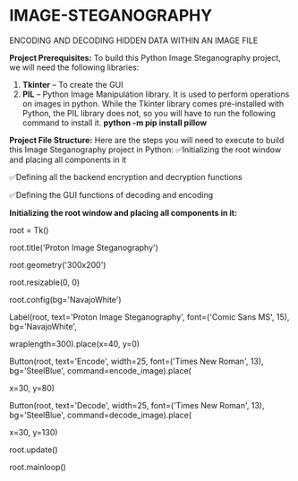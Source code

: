 # IMAGE-STEGANOGRAPHY
ENCODING AND DECODING HIDDEN DATA WITHIN AN IMAGE FILE

**Project Prerequisites:**
To build this Python Image Steganography project, we will need the following libraries:
1. **Tkinter** – To create the GUI
2. **PIL** – Python Image Manipulation library. It is used to perform operations on images in python.
While the Tkinter library comes pre-installed with Python, the PIL library does not, so you will have to run the following command to install it.
**python -m pip install pillow**

**Project File Structure:**
Here are the steps you will need to execute to build this Image Steganography project in Python:
:white_check_mark:Initializing the root window and placing all components in it

:white_check_mark:Defining all the backend encryption and decryption functions

:white_check_mark:Defining the GUI functions of decoding and encoding

**Initializing the root window and placing all components in it:**

root = Tk()

root.title('Proton Image Steganography')

root.geometry('300x200')

root.resizable(0, 0)

root.config(bg='NavajoWhite')

Label(root, text='Proton Image Steganography', font=('Comic Sans MS', 15), bg='NavajoWhite',

wraplength=300).place(x=40, y=0)

Button(root, text='Encode', width=25, font=('Times New Roman', 13), bg='SteelBlue', command=encode_image).place(

x=30, y=80)

Button(root, text='Decode', width=25, font=('Times New Roman', 13), bg='SteelBlue', command=decode_image).place(

x=30, y=130)

root.update()

root.mainloop()




